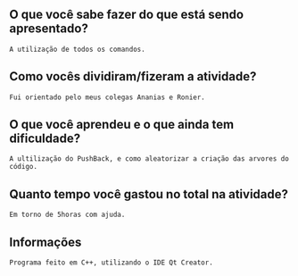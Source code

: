 ## O que você sabe fazer do que está sendo apresentado?
	A utilização de todos os comandos. 

## Como vocês dividiram/fizeram a atividade?
	Fui orientado pelo meus colegas Ananias e Ronier.

## O que você aprendeu e o que ainda tem dificuldade?
	A ultilização do PushBack, e como aleatorizar a criação das arvores do código.

## Quanto tempo você gastou no total na atividade?
	Em torno de 5horas com ajuda.

## Informações
	Programa feito em C++, utilizando o IDE Qt Creator.

